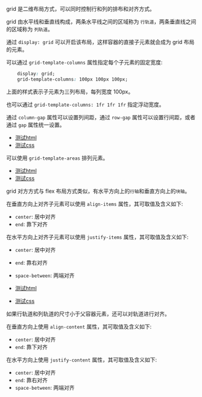 
grid 是二维布局方式，可以同时控制行和列的排布和对齐方式。

grid 由水平线和垂直线构成，两条水平线之间的区域称为 `行轨道`，两条垂直线之间的区域称为 `列轨道`。

通过 `display: grid` 可以开启该布局，这样容器的直接子元素就会成为 grid 布局的元素。

可以通过 `grid-template-columns` 属性指定每个子元素的固定宽度:
```css
	display: grid;
	grid-template-columns: 100px 100px 100px;
```
上面的样式表示子元素为三列布局，每列宽度 100px。

也可以通过 `grid-template-columns: 1fr 1fr 1fr` 指定浮动宽度。

通过 `column-gap` 属性可以设置列间距，通过 `row-gap` 属性可以设置行间距，或者通过 `gap` 属性统一设置。

- [测试html](01.html)
- [测试css](01.css)

可以使用 `grid-template-areas` 排列元素。

- [测试html](02.html)
- [测试css](02.css)

grid 对方方式与 flex 布局方式类似，有水平方向上的`行轴`和垂直方向上的`块轴`。

在垂直方向上对齐子元素可以使用 `align-items` 属性，其可取值及含义如下:
- `center`: 居中对齐
- `end`: 靠下对齐

在水平方向上对齐子元素可以使用 `justify-items` 属性，其可取值及含义如下:
- `center`: 居中对齐
- `end`: 靠右对齐
- `space-between`: 两端对齐

- [测试html](03.html)
- [测试css](03.css)


如果行轨道和列轨道的尺寸小于父容器元素，还可以对轨道进行对齐。

在垂直方向上使用 `align-content` 属性，其可取值及含义如下:
- `center`: 居中对齐
- `end`: 靠下对齐

在水平方向上使用 `justify-content` 属性，其可取值及含义如下:
- `center`: 居中对齐
- `end`: 靠右对齐
- `space-between`: 两端对齐
